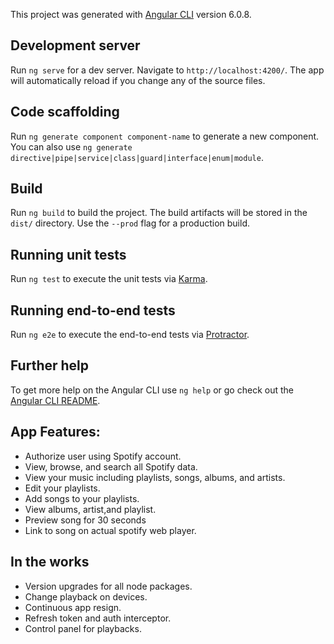 This project was generated with [Angular CLI](https://github.com/angular/angular-cli) version 6.0.8.

## Development server

Run `ng serve` for a dev server. Navigate to `http://localhost:4200/`. The app will automatically reload if you change any of the source files.

## Code scaffolding

Run `ng generate component component-name` to generate a new component. You can also use `ng generate directive|pipe|service|class|guard|interface|enum|module`.

## Build

Run `ng build` to build the project. The build artifacts will be stored in the `dist/` directory. Use the `--prod` flag for a production build.

## Running unit tests

Run `ng test` to execute the unit tests via [Karma](https://karma-runner.github.io).

## Running end-to-end tests

Run `ng e2e` to execute the end-to-end tests via [Protractor](http://www.protractortest.org/).

## Further help

To get more help on the Angular CLI use `ng help` or go check out the [Angular CLI README](https://github.com/angular/angular-cli/blob/master/README.md).



## App Features:

<ul>
 <li>Authorize user using Spotify account.</li>
  <li>View, browse, and search all Spotify data.</li>
  <li>View your music including playlists, songs, albums, and artists.</li>
  <li>Edit your playlists.</li>
  <li>Add songs to your playlists.</li>
  <li>View albums, artist,and playlist. </li>
  <li>Preview song for 30 seconds </li>
  <li>Link to song on actual spotify web player.</li>
 </ul>
 
## In the works

<ul> 
  <li>Version upgrades for all node packages.</li>
  <li>Change playback on devices.</li>
  <li>Continuous app resign.</li>
  <li>Refresh token and auth interceptor.</li>
  <li>Control panel for playbacks.</li>
</ul>




